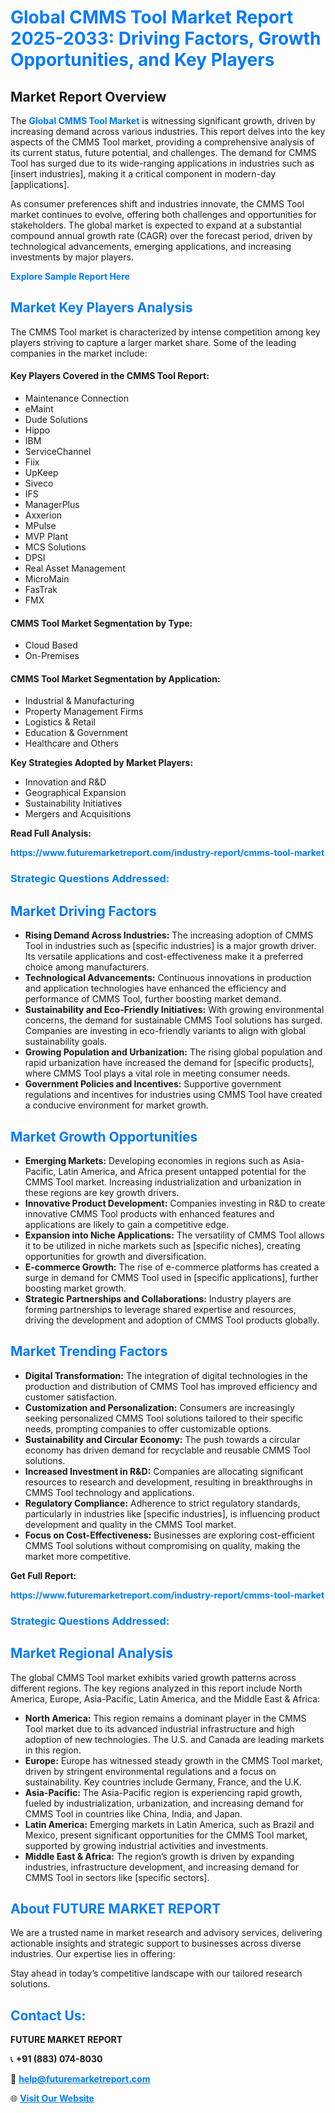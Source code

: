 <h1 style="color: #007BFF;">Global CMMS Tool Market Report 2025-2033: Driving Factors, Growth Opportunities, and Key Players</h1>

<section id="overview">
<h2>Market Report Overview</h2>
<p>The <a href="https://www.futuremarketreport.com/industry-report/cmms-tool-market" style="color: #007BFF; text-decoration: none;"><strong>Global CMMS Tool Market</strong></a> is witnessing significant growth, driven by increasing demand across various industries. This report delves into the key aspects of the CMMS Tool market, providing a comprehensive analysis of its current status, future potential, and challenges. The demand for CMMS Tool has surged due to its wide-ranging applications in industries such as [insert industries], making it a critical component in modern-day [applications].</p>
<p>As consumer preferences shift and industries innovate, the CMMS Tool market continues to evolve, offering both challenges and opportunities for stakeholders. The global market is expected to expand at a substantial compound annual growth rate (CAGR) over the forecast period, driven by technological advancements, emerging applications, and increasing investments by major players.</p>
</section>

<section id="overview">
<p><a href="https://www.futuremarketreport.com/request-sample/reportId=47905" style="color: #007BFF; text-decoration: none;"><strong>Explore Sample Report Here</strong></a></p>
</section>

<section id="key-players">
<h2 style="color: #007BFF;">Market Key Players Analysis</h2>
<p>The CMMS Tool market is characterized by intense competition among key players striving to capture a larger market share. Some of the leading companies in the market include:</p>
<h4>Key Players Covered in the CMMS Tool Report:</h4>
<ul><li>Maintenance Connection</li><li>eMaint</li><li>Dude Solutions</li><li>Hippo</li><li>IBM</li><li>ServiceChannel</li><li>Fiix</li><li>UpKeep</li><li>Siveco</li><li>IFS</li><li>ManagerPlus</li><li>Axxerion</li><li>MPulse</li><li>MVP Plant</li><li>MCS Solutions</li><li>DPSI</li><li>Real Asset Management</li><li>MicroMain</li><li>FasTrak</li><li>FMX</li></ul>
<h4>CMMS Tool Market Segmentation by Type:</h4>
<ul><li>Cloud Based</li><li>On-Premises</li></ul>

<h4>CMMS Tool Market Segmentation by Application:</h4>
<ul><li>Industrial &amp; Manufacturing</li><li>Property Management Firms</li><li>Logistics &amp; Retail</li><li>Education &amp; Government</li><li>Healthcare and Others</li></ul>
<p><strong>Key Strategies Adopted by Market Players:</strong></p>
<ul>
<li>Innovation and R&D</li>
<li>Geographical Expansion</li>
<li>Sustainability Initiatives</li>
<li>Mergers and Acquisitions</li>
</ul>
</section>

<section>
<p><strong>Read Full Analysis: </strong></p><a href="https://www.futuremarketreport.com/industry-report/cmms-tool-market" style="color: #007BFF; text-decoration: none;"><strong>https://www.futuremarketreport.com/industry-report/cmms-tool-market</strong></a>
<h3 style="color: #007BFF;">Strategic Questions Addressed:</h3>
</section>

<section id="driving-factors">
<h2 style="color: #007BFF;">Market Driving Factors</h2>
<ul>
<li><strong>Rising Demand Across Industries:</strong> The increasing adoption of CMMS Tool in industries such as [specific industries] is a major growth driver. Its versatile applications and cost-effectiveness make it a preferred choice among manufacturers.</li>
<li><strong>Technological Advancements:</strong> Continuous innovations in production and application technologies have enhanced the efficiency and performance of CMMS Tool, further boosting market demand.</li>
<li><strong>Sustainability and Eco-Friendly Initiatives:</strong> With growing environmental concerns, the demand for sustainable CMMS Tool solutions has surged. Companies are investing in eco-friendly variants to align with global sustainability goals.</li>
<li><strong>Growing Population and Urbanization:</strong> The rising global population and rapid urbanization have increased the demand for [specific products], where CMMS Tool plays a vital role in meeting consumer needs.</li>
<li><strong>Government Policies and Incentives:</strong> Supportive government regulations and incentives for industries using CMMS Tool have created a conducive environment for market growth.</li>
</ul>
</section>

<section id="growth-opportunities">
<h2 style="color: #007BFF;">Market Growth Opportunities</h2>
<ul>
<li><strong>Emerging Markets:</strong> Developing economies in regions such as Asia-Pacific, Latin America, and Africa present untapped potential for the CMMS Tool market. Increasing industrialization and urbanization in these regions are key growth drivers.</li>
<li><strong>Innovative Product Development:</strong> Companies investing in R&D to create innovative CMMS Tool products with enhanced features and applications are likely to gain a competitive edge.</li>
<li><strong>Expansion into Niche Applications:</strong> The versatility of CMMS Tool allows it to be utilized in niche markets such as [specific niches], creating opportunities for growth and diversification.</li>
<li><strong>E-commerce Growth:</strong> The rise of e-commerce platforms has created a surge in demand for CMMS Tool used in [specific applications], further boosting market growth.</li>
<li><strong>Strategic Partnerships and Collaborations:</strong> Industry players are forming partnerships to leverage shared expertise and resources, driving the development and adoption of CMMS Tool products globally.</li>
</ul>
</section>

<section id="trending-factors">
<h2 style="color: #007BFF;">Market Trending Factors</h2>
<ul>
<li><strong>Digital Transformation:</strong> The integration of digital technologies in the production and distribution of CMMS Tool has improved efficiency and customer satisfaction.</li>
<li><strong>Customization and Personalization:</strong> Consumers are increasingly seeking personalized CMMS Tool solutions tailored to their specific needs, prompting companies to offer customizable options.</li>
<li><strong>Sustainability and Circular Economy:</strong> The push towards a circular economy has driven demand for recyclable and reusable CMMS Tool solutions.</li>
<li><strong>Increased Investment in R&D:</strong> Companies are allocating significant resources to research and development, resulting in breakthroughs in CMMS Tool technology and applications.</li>
<li><strong>Regulatory Compliance:</strong> Adherence to strict regulatory standards, particularly in industries like [specific industries], is influencing product development and quality in the CMMS Tool market.</li>
<li><strong>Focus on Cost-Effectiveness:</strong> Businesses are exploring cost-efficient CMMS Tool solutions without compromising on quality, making the market more competitive.</li>
</ul>
</section>

<section>
<p><strong>Get Full Report: </strong></p><a href="https://www.futuremarketreport.com/industry-report/cmms-tool-market" style="color: #007BFF; text-decoration: none;"><strong>https://www.futuremarketreport.com/industry-report/cmms-tool-market</strong></a>
<h3 style="color: #007BFF;">Strategic Questions Addressed:</h3>
</section>


<section id="regional-analysis">
<h2 style="color: #007BFF;">Market Regional Analysis</h2>
<p>The global CMMS Tool market exhibits varied growth patterns across different regions. The key regions analyzed in this report include North America, Europe, Asia-Pacific, Latin America, and the Middle East & Africa:</p>
<ul>
<li><strong>North America:</strong> This region remains a dominant player in the CMMS Tool market due to its advanced industrial infrastructure and high adoption of new technologies. The U.S. and Canada are leading markets in this region.</li>
<li><strong>Europe:</strong> Europe has witnessed steady growth in the CMMS Tool market, driven by stringent environmental regulations and a focus on sustainability. Key countries include Germany, France, and the U.K.</li>
<li><strong>Asia-Pacific:</strong> The Asia-Pacific region is experiencing rapid growth, fueled by industrialization, urbanization, and increasing demand for CMMS Tool in countries like China, India, and Japan.</li>
<li><strong>Latin America:</strong> Emerging markets in Latin America, such as Brazil and Mexico, present significant opportunities for the CMMS Tool market, supported by growing industrial activities and investments.</li>
<li><strong>Middle East & Africa:</strong> The region’s growth is driven by expanding industries, infrastructure development, and increasing demand for CMMS Tool in sectors like [specific sectors].</li>
</ul>
</section>

<footer>
<h2 style="color: #007BFF;">About FUTURE MARKET REPORT</h2>
<p>We are a trusted name in market research and advisory services, delivering actionable insights and strategic support to businesses across diverse industries. Our expertise lies in offering:</p>

<p>Stay ahead in today’s competitive landscape with our tailored research solutions.</p>

<h2 style="color: #007BFF;">Contact Us:</h2>
<p><strong>FUTURE MARKET REPORT</strong></p>
<p>📞 <strong>+91 (883) 074-8030</strong></p>
<p>📧 <strong><a href="mailto:help@futuremarketreport.com" style="color: #007BFF;">help@futuremarketreport.com</a></strong></p>
<p>🌐 <strong><a href="https://www.futuremarketreport.com/" style="color: #007BFF;">Visit Our Website</a></strong></p>
</footer>